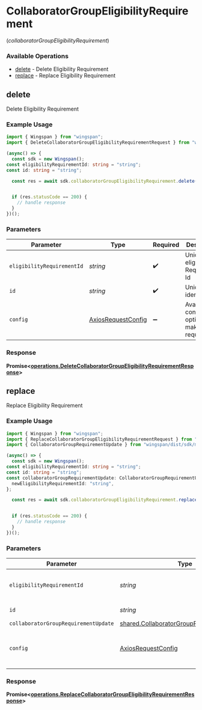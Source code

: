# CollaboratorGroupEligibilityRequirement
(*collaboratorGroupEligibilityRequirement*)

### Available Operations

* [delete](#delete) - Delete Eligibility Requirement
* [replace](#replace) - Replace Eligibility Requirement

## delete

Delete Eligibility Requirement

### Example Usage

```typescript
import { Wingspan } from "wingspan";
import { DeleteCollaboratorGroupEligibilityRequirementRequest } from "wingspan/dist/sdk/models/operations";

(async() => {
  const sdk = new Wingspan();
const eligibilityRequirementId: string = "string";
const id: string = "string";

  const res = await sdk.collaboratorGroupEligibilityRequirement.delete(eligibilityRequirementId, id);


  if (res.statusCode == 200) {
    // handle response
  }
})();
```

### Parameters

| Parameter                                                    | Type                                                         | Required                                                     | Description                                                  |
| ------------------------------------------------------------ | ------------------------------------------------------------ | ------------------------------------------------------------ | ------------------------------------------------------------ |
| `eligibilityRequirementId`                                   | *string*                                                     | :heavy_check_mark:                                           | Unique eligibility Requirement Id                            |
| `id`                                                         | *string*                                                     | :heavy_check_mark:                                           | Unique identifier                                            |
| `config`                                                     | [AxiosRequestConfig](https://axios-http.com/docs/req_config) | :heavy_minus_sign:                                           | Available config options for making requests.                |


### Response

**Promise<[operations.DeleteCollaboratorGroupEligibilityRequirementResponse](../../models/operations/deletecollaboratorgroupeligibilityrequirementresponse.md)>**


## replace

Replace Eligibility Requirement

### Example Usage

```typescript
import { Wingspan } from "wingspan";
import { ReplaceCollaboratorGroupEligibilityRequirementRequest } from "wingspan/dist/sdk/models/operations";
import { CollaboratorGroupRequirementUpdate } from "wingspan/dist/sdk/models/shared";

(async() => {
  const sdk = new Wingspan();
const eligibilityRequirementId: string = "string";
const id: string = "string";
const collaboratorGroupRequirementUpdate: CollaboratorGroupRequirementUpdate = {
  newEligibilityRequirementId: "string",
};

  const res = await sdk.collaboratorGroupEligibilityRequirement.replace(eligibilityRequirementId, id, collaboratorGroupRequirementUpdate);


  if (res.statusCode == 200) {
    // handle response
  }
})();
```

### Parameters

| Parameter                                                                                              | Type                                                                                                   | Required                                                                                               | Description                                                                                            |
| ------------------------------------------------------------------------------------------------------ | ------------------------------------------------------------------------------------------------------ | ------------------------------------------------------------------------------------------------------ | ------------------------------------------------------------------------------------------------------ |
| `eligibilityRequirementId`                                                                             | *string*                                                                                               | :heavy_check_mark:                                                                                     | Unique eligibility Requirement Id                                                                      |
| `id`                                                                                                   | *string*                                                                                               | :heavy_check_mark:                                                                                     | Unique identifier                                                                                      |
| `collaboratorGroupRequirementUpdate`                                                                   | [shared.CollaboratorGroupRequirementUpdate](../../models/shared/collaboratorgrouprequirementupdate.md) | :heavy_minus_sign:                                                                                     | N/A                                                                                                    |
| `config`                                                                                               | [AxiosRequestConfig](https://axios-http.com/docs/req_config)                                           | :heavy_minus_sign:                                                                                     | Available config options for making requests.                                                          |


### Response

**Promise<[operations.ReplaceCollaboratorGroupEligibilityRequirementResponse](../../models/operations/replacecollaboratorgroupeligibilityrequirementresponse.md)>**

